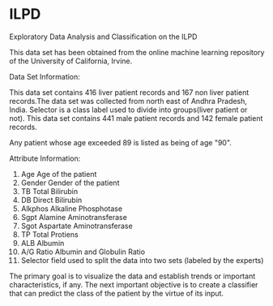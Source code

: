 # ILPD
Exploratory Data Analysis and Classification on the ILPD

This data set has been obtained from the online machine learning repository of the University of California, Irvine.

Data Set Information:

This data set contains 416 liver patient records and 167 non liver patient records.The data set was collected from north east of Andhra Pradesh, India. Selector is a class label used to divide into groups(liver patient or not). This data set contains 441 male patient records and 142 female patient records. 

Any patient whose age exceeded 89 is listed as being of age "90".


Attribute Information:

1. Age	Age of the patient 
2. Gender	Gender of the patient 
3. TB	Total Bilirubin 
4. DB	Direct Bilirubin 
5. Alkphos Alkaline Phosphotase 
6. Sgpt Alamine Aminotransferase 
7. Sgot Aspartate Aminotransferase 
8. TP	Total Protiens 
9. ALB	Albumin 
10. A/G Ratio	Albumin and Globulin Ratio 
11. Selector field used to split the data into two sets (labeled by the experts)

The primary goal is to visualize the data and establish trends or important characteristics, if any. The next important objective is to create a classifier that can predict the class of the patient by the virtue of its input.
